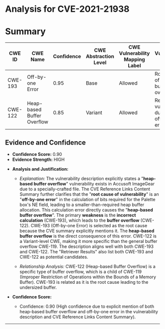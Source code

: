 # Analysis for CVE-2021-21938

# Summary
| CWE ID | CWE Name | Confidence | CWE Abstraction Level | CWE Vulnerability Mapping Label | CWE-Vulnerability Mapping Notes |
|---|---|---|---|---|---|
| CWE-193 | Off-by-one Error | 0.95 | Base | Allowed | Root cause of heap buffer overflow. |
| CWE-122 | Heap-based Buffer Overflow | 0.85 | Variant | Allowed | Resulting vulnerability due to the off-by-one error. |

## Evidence and Confidence

*   **Confidence Score:** 0.90
*   **Evidence Strength:** HIGH

- **Analysis and Justification:**  
  - *Explanation:* The vulnerability description explicitly states a "**heap-based buffer overflow**" vulnerability exists in Accusoft ImageGear due to a specially-crafted file. The CVE Reference Links Content Summary further clarifies that the "**root cause of vulnerability**" is an "**off-by-one error**" in the calculation of bits required for the Palette box's NE field, leading to a smaller-than-required heap buffer allocation. This calculation error directly causes the "**heap-based buffer overflow**". The primary **weakness** is the **incorrect calculation** (CWE-193), which leads to the **buffer overflow** (CWE-122). CWE-193 (Off-by-one Error) is selected as the root cause because the CVE summary explicitly mentions it. The **heap-based buffer overflow** is the direct consequence of this error. CWE-122 is a Variant-level CWE, making it more specific than the general buffer overflow CWE-119. The description aligns well with both CWE-193 and CWE-122. The "Retriever Results" also list both CWE-193 and CWE-122 as potential candidates.
  
  - *Relationship Analysis:* CWE-122 (Heap-based Buffer Overflow) is a specific type of buffer overflow, which is a child of CWE-119 (Improper Restriction of Operations within the Bounds of a Memory Buffer). CWE-193 is related as it is the root cause leading to the undersized buffer.

- **Confidence Score:**  
  - Confidence: 0.90 (High confidence due to explicit mention of both heap-based buffer overflow and off-by-one error in the vulnerability description and CVE Reference Links Content Summary).

---